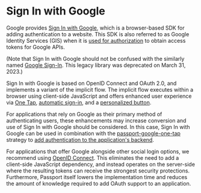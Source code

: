 # Sign In with Google

Google provides [Sign In with Google](https://developers.google.com/identity/gsi/web/guides/overview),
which is a browser-based SDK for adding authentication to a website.  This SDK
is also referred to as Google Identity Services (GIS) when it is [used for
authorization](https://developers.google.com/identity/oauth2/web/guides/overview)
to obtain access tokens for Google APIs.

(Note that Sign In with Google should not be confused with the similarly named
[Google Sign-In](../sign-in/).  This legacy library was deprecated on March 31,
2023.)

Sign In with Google is based on OpenID Connect and OAuth 2.0, and implements a
variant of the implicit flow.  The implicit flow executes within a browser using
client-side JavaScript and offers enhanced user experience via [One Tap](https://developers.google.com/identity/gsi/web/guides/offerings#one_tap),
[automatic sign-in](https://developers.google.com/identity/gsi/web/guides/offerings#automatic_sign-in),
and a [personalized button](https://developers.google.com/identity/gsi/web/guides/offerings#sign_in_with_google_button).

For applications that rely on Google as their primary method of authenticating
users, these enhancements may increase conversion and use of Sign In with Google
should be considered.  In this case, Sign In with Google can be used in
combination with the [passport-google-one-tap](https://www.passportjs.org/packages/passport-google-one-tap/)
strategy to [add authentication to the application's backend](https://developers.google.com/identity/gsi/web/guides/verify-google-id-token).

For applications that offer Google alongside other social login options, we
recommend using [OpenID Connect](../openid-connect/).  This eliminates the need
to add a client-side JavaScript dependency, and instead operates on the
server-side where the resulting tokens can receive the strongest security
protections.  Furthermore, Passport itself lowers the implementation time and
reduces the amount of knowledge required to add OAuth support to an application.
